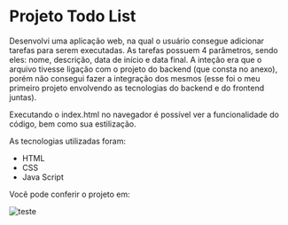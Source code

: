 # Projeto Todo List

Desenvolvi uma aplicação web, na qual o usuário consegue adicionar tarefas para serem executadas. As tarefas possuem 4 parâmetros, sendo eles: nome, descrição, data de início e data final. 
A inteção era que o arquivo tivesse ligação com o projeto do backend (que consta no anexo), porém não consegui fazer a integração dos mesmos (esse foi o meu primeiro projeto envolvendo as tecnologias do backend e do frontend juntas).

Executando o index.html no navegador é possível ver a funcionalidade do código, bem como sua estilização.


As tecnologias utilizadas foram:
 
- HTML
- CSS
- Java Script

Você pode conferir o projeto em: 

![teste](https://github.com/QuerenFernandes/projetoTodoList/assets/95857175/4c9a5bcf-4f47-4830-a8d2-9295ec326c0a)
